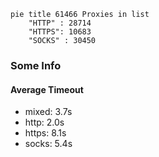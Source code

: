 
```mermaid
pie title 61466 Proxies in list
    "HTTP" : 28714
    "HTTPS": 10683
    "SOCKS" : 30450
```

### Some Info
#### Average Timeout

- mixed: 3.7s
- http: 2.0s
- https: 8.1s
- socks: 5.4s